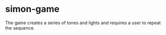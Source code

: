 # simon-game


The game creates a series of tones and lights and requires a user to repeat the sequence. 
